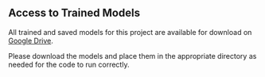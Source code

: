 ## Access to Trained Models

All trained and saved models for this project are available for download on [Google Drive](https://drive.google.com/drive/folders/1DEaj3VEu9O0PAvxRPX7WS8tFFsTdYWJv?usp=drive_link). 

Please download the models and place them in the appropriate directory as needed for the code to run correctly.
